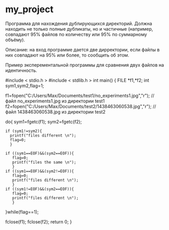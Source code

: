 # my_project
Программа для нахождения дублирующихся директорий. Должна находить не только полные дубликаты, но и частичные (например, совпадают 95% файлов по количеству или 95% по суммарному объёму).

Описание: на вход программе дается две дирректории, если файлы в них совпадают на 95% или более, то сообщить об этом.

Пример эксперементальной программы для сравнения двух файлов на идентичность.

  #include < stdio.h >
  #include < stdlib.h >
int main()
{ FILE *f1,*f2;
  int sym1,sym2,flag=1;
  
  f1=fopen("C:/Users/Max/Documents/test1/no_experiments1.jpg","r");  // файл no_experiments1.jpg из директории test1
  f2=fopen("C:/Users/Max/Documents/test2/1438463060538.jpg","r");    // файл 1438463060538.jpg из директории test2

  do{
    sym1=fgetc(f1);
    sym2=fgetc(f2);
    
    if (sym1!=sym2){
      printf("files different \n");
      flag=0;
      }

    if ((sym1==EOF)&&(sym2==EOF)){
       flag=0;
       printf("files the same \n");
       }
    if ((sym1==EOF)&&(sym2!=EOF)){
       flag=0;
       printf("files different \n");
       }
    if ((sym1!=EOF)&&(sym2==EOF)){
       flag=0;
       printf("files different \n");
       }

  }while(flag==1);
  
  fclose(f1);
  fclose(f2);
    return 0;
}
